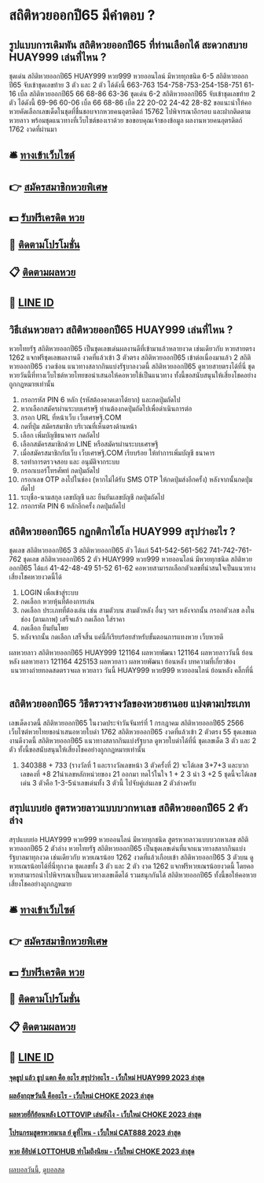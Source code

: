 # สถิติหวยออกปี65 มีคำตอบ ?
## รูปแบบการเดิมพัน สถิติหวยออกปี65 ที่ท่านเลือกได้ สะดวกสบาย HUAY999 เล่นที่ไหน ?
ชุดเด่น สถิติหวยออกปี65 HUAY999 หวย999 หวยออนไลน์ มีหวยทุกชนิด 6-5 สถิติหวยออกปี65 จับเข้าชุดเลขท้าย 3 ตัว และ 2 ตัว ได้ดังนี้
663-763
154-758-753-254-158-751
61-16
เบิ้ล สถิติหวยออกปี65 66
68-86
63-36
ชุดเด่น 6-2 สถิติหวยออกปี65 จับเข้าชุดเลขท้าย 2 ตัว ได้ดังนี้
69-96
60-06
เบิ้ล 66
68-86
เบิ้ล 22
20-02
24-42
28-82
ขอแนะนำให้คอหวยคัดเลือกเลขเด็ดในชุดที่ชื่นชอบจากหวยคนอุตรดิตถ์ 15762 ไปพิจารณาอีกรอบ และฝากติดตามหวยลาว พร้อมชุดแนวทางที่เว็บไซต์ของเราด้วย
ขอขอบคุณเจ้าของข้อมูล
ผลงานหวยคนอุตรดิตถ์ 1762 งวดที่ผ่านมา


## 🛎 [ทางเข้าเว็บไซต์](https://bit.ly/3BG5bNw)
## 👉 [สมัครสมาชิกหวยพิเศษ](https://bit.ly/3BG5bNw)
## 💵 [รับฟรีเครดิต หวย](https://bit.ly/3C3mvgS)
## 👑 [ติดตามโปรโมชั่น](https://bit.ly/3C3mvgS)
## 📋 [ติดตามผลหวย](https://bit.ly/3C3mvgS)
## 📱 [LINE ID](https://bit.ly/3C3mvgS)

## วิธีเล่นหวยลาว สถิติหวยออกปี65 HUAY999 เล่นที่ไหน ?
หวยไทยรัฐ สถิติหวยออกปี65 เป็นชุดเลขเด่นผลงานดีที่เข้ามาแล้วหลายงวด เช่นเดียวกับ หวยสายตรง 1262 แจกฟรีชุดเลขผลงานดี งวดที่แล้วเข้า 3 ตัวตรง สถิติหวยออกปี65 เข้าต่อเนื่องมาแล้ว 2 สถิติหวยออกปี65 งวดซ้อน แนวทางสลากกินแบ่งรัฐบาลงวดนี้ สถิติหวยออกปี65 ดูหวยสายตรงได้ที่นี่ ชุดหวยวันนี้ที่ทางเว็บไซต์หวยไทยขอนำเสนอให้คอหวยใช้เป็นแนวทาง ทั้งนี้ขอสนับสนุนให้เสี่ยงโชคอย่างถูกกฎหมายเท่านั้น
1. กรอกรหัส PIN 6 หลัก (รหัสต้องคาดเดาได้ยาก) และกดปุ่มถัดไป
2. หากเลือกสมัครผ่านระบบเศรษฐี ท่านต้องกดปุ่มถัดไปเพื่อดำเนินการต่อ
3. กรอก URL ที่หน้าเว็บ เว็บเศรษฐี.COM
4. กดที่ปุ่ม สมัครสมาชิก บริเวณที่เห็นตรงด้านหน้า
5. เลือก เพิ่มบัญชีธนาคาร กดถัดไป
6. เลือกสมัครสมาชิกด้วย LINE หรือสมัครผ่านระบบเศรษฐี
7. เมื่อสมัครสมาชิกกับเว็บ เว็บเศรษฐี.COM เรียบร้อย ให้ทำการเพิ่มบัญชี ธนาคาร
8. รอทำการตรวจสอบ และ อนุมัติจากระบบ
9. กรอกเบอร์โทรศัพท์ กดปุ่มถัดไป
10. กรอกเลข OTP ลงไปในช่อง (หากไม่ได้รับ SMS OTP ให้กดปุ่มส่งอีกครั้ง) หลังจากนั้นกดปุ่ม ถัดไป
11. ระบุชื่อ-นามสกุล เลขบัญชี และ ยืนยันเลขบัญชี กดปุ่มถัดไป
12. กรอกรหัส PIN 6 หลักอีกครั้ง กดปุ่มถัดไป

## สถิติหวยออกปี65 กฏกติกาไฮโล HUAY999 สรุปว่าอะไร ?
ชุดเลข สถิติหวยออกปี65 3 สถิติหวยออกปี65 ตัว ได้แก่
541-542-561-562
741-742-761-762
ชุดเลข สถิติหวยออกปี65 2 ตัว HUAY999 หวย999 หวยออนไลน์ มีหวยทุกชนิด สถิติหวยออกปี65 ได้แก่
41-42-48-49
51-52
61-62
คอหวยสามารถเลือกตัวเลขที่น่าสนใจเป็นแนวทางเสี่ยงโชคหวยงวดนี้ได้
1. LOGIN เพื่อเข้าสู่ระบบ
2. กดเลือก หวยหุ้นที่ต้องการเล่น
3. กดเลือก ประเภทที่ต้องเล่น เช่น สามตัวบน สามตัวหลัง อื่นๆ ฯลฯ หลังจากนั้น กรอกตัวเลข ลงในช่อง (ตามภาพ) เสร็จแล้ว กดเลือก ใส่ราคา
4. กดเลือก ยืนยันโพย
5. หลังจากนั้น กดเลือก เสร็จสิ้น แค่นี้ก็เรียบร้อยสำหรับขั้นตอนการแทงหวย เว็บหวยดี

ผลหวยลาว สถิติหวยออกปี65 HUAY999 121164 ผลหวยพัฒนา 121164 ผลหวยลาววันนี้ ย้อนหลัง
ผลหวยลาว 121164 425153
 ผลหวยลาว ผลหวยพัฒนา ย้อนหลัง 
บทความที่เกี่ยวข้อง
 แนวทางถ่ายทอดสดตรวจผล หวยลาว วันนี้ HUAY999 หวย999 หวยออนไลน์ ย้อนหลัง คลิ๊กที่นี่  

## สถิติหวยออกปี65 วิธีตรวจรางวัลของหวยฮานอย แบ่งตามประเภท
เลขเด็ดงวดนี้ สถิติหวยออกปี65 ในงวดประจำวันจันทร์ที่ 1 กรกฎาคม สถิติหวยออกปี65 2566 เว็บไซต์หวยไทยขอนำเสนอหวยใบดำ 1762 สถิติหวยออกปี65 งวดที่แล้วเข้า 2 ตัวตรง 55 ชุดเลขผลงานดีงวดนี้ สถิติหวยออกปี65 แนวทางสลากกินแบ่งรัฐบาล ดูหวยใบดำได้ที่นี่ ชุดเลขเด็ด 3 ตัว และ 2 ตัว ทั้งนี้ขอสนับสนุนให้เสี่ยงโชคอย่างถูกกฎหมายเท่านั้น
1. 340388 + 733 (รางวัลที่ 1 และรางวัลเลขหน้า 3 ตัวครั้งที่ 2) จะได้เลข 3+7+3 และบวกเลขคงที่ +8 21นำเลขหลักหน่วยของ 21 ออกมา ทดไว้ในใจ 1 + 2 3 นำ 3 +2 5 ชุดนี้จะได้เลขเด่น 3 ตัวคือ 1-3-5นำเลขเด่นทั้ง 3 ตัวนี้ ไปจับคู่เล่นเลข 2 ตัวล่างครับ

## สรุปแบบย่อ สูตรหวยลาวแบบบวกหาเลข สถิติหวยออกปี65 2 ตัวล่าง
สรุปแบบย่อ HUAY999 หวย999 หวยออนไลน์ มีหวยทุกชนิด สูตรหวยลาวแบบบวกหาเลข สถิติหวยออกปี65 2 ตัวล่าง หวยไทยรัฐ สถิติหวยออกปี65 เป็นชุดเลขเด่นที่แจกแนวทางสลากกินแบ่งรัฐบาลมาทุกงวด เช่นเดียวกับ หวยเณรน้อย 1262 งวดที่แล้วเกือบเข้า สถิติหวยออกปี65 3 ตัวบน ดูหวยเณรน้อยได้ที่นี่ทุกงวด ชุดเลขทั้ง 3 ตัว และ 2 ตัว งวด 1262 แจกฟรีหวยเณรน้อยงวดนี้ โดยคอหวยสามารถนำไปพิจารณาเป็นแนวทางเลขเด็ดได้ รวมสนุกกันได้ สถิติหวยออกปี65 ทั้งนี้ขอให้คอหวยเสี่ยงโชคอย่างถูกกฎหมาย

## 🛎 [ทางเข้าเว็บไซต์](https://bit.ly/3BG5bNw)
## 👉 [สมัครสมาชิกหวยพิเศษ](https://bit.ly/3BG5bNw)
## 💵 [รับฟรีเครดิต หวย](https://bit.ly/3C3mvgS)
## 👑 [ติดตามโปรโมชั่น](https://bit.ly/3C3mvgS)
## 📋 [ติดตามผลหวย](https://bit.ly/3C3mvgS)
## 📱 [LINE ID](https://bit.ly/3C3mvgS)

#### [จุดธูป แล้ว ธูป แตก คือ อะไร สรุปว่าอะไร - เว็บใหม่ HUAY999 2023 ล่าสุด](https://atom.io/themes/จุดธูป%20แล้ว%20ธูป%20แตก%20คือ%20อะไร%20สรุปว่าอะไร%20-%20เว็บใหม่%20huay999%202023%20ล่าสุด)
#### [ผลอังกฤษวันนี้ คืออะไร - เว็บใหม่ CHOKE 2023 ล่าสุด](https://atom.io/themes/ผลอังกฤษวันนี้%20คืออะไร%20-%20เว็บใหม่%20choke%202023%20ล่าสุด)
#### [ผลหวยยี่กีย้อนหลัง LOTTOVIP เล่นยังไง - เว็บใหม่ CHOKE 2023 ล่าสุด](https://atom.io/themes/ผลหวยยี่กีย้อนหลัง%20lottovip%20เล่นยังไง%20-%20เว็บใหม่%20choke%202023%20ล่าสุด)
#### [โปรแกรมสูตรหวยมาเล ย์ ดูที่ไหน - เว็บใหม่ CAT888 2023 ล่าสุด](https://atom.io/themes/โปรแกรมสูตรหวยมาเล%20ย์%20ดูที่ไหน%20-%20เว็บใหม่%20cat888%202023%20ล่าสุด)
#### [หวย อียิปต์ LOTTOHUB ทำไมถึงนิยม - เว็บใหม่ CHOKE 2023 ล่าสุด](https://atom.io/themes/หวย%20อียิปต์%20lottohub%20ทำไมถึงนิยม%20-%20เว็บใหม่%20choke%202023%20ล่าสุด)

[ผลบอลวันนี้](https://siamsport.tv "ผลบอลวันนี้"), [ดูบอลสด](https://siamsport.tv/ดูบอลสด "ดูบอลสด")